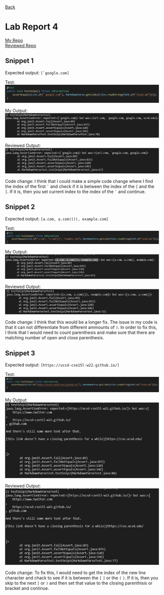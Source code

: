 [Back](https://darrengn.github.io/cse15l-lab-reports/index.html)

# Lab Report 4

[My Repo](https://github.com/Darrengn/markdown-parse)  
[Reviewed Repo](https://github.com/artballesteros/markdown-parse)

## Snippet 1

Expected output: ``[`google.com]``

Test: ![Image](/LabFourPics/Pic1.png)

My Output: ![Image](/LabFourPics/Pic2.png)

Reviewed Output: ![Image](/LabFourPics/Pic3.png)

Code change: I think that I could make a simple code change where I find the index of the first `` ` `` and check if it is between the index of the `[` and the `]`. If it is, then you set current index to the index of the `` ` `` and continue.

## Snippet 2

Expected output: `[a.com, a.com(()), example.com]`

Test: ![Image](/LabFourPics/Pic4.png)

My Output: ![Image](/LabFourPics/Pic5.png)

Reviewed Output: ![Image](/LabFourPics/Pic6.png)

Code change: I think that this would be a longer fix. The issue in my code is that it can not differentiate from different ammounts of `)`. In order to fix this, I think that I would need to count parenthesis and make sure that there are matching number of open and close parenthesis. 

## Snippet 3

Expected output: `[https://ucsd-cse15l-w22.github.io/]`

Test: ![Image](/LabFourPics/Pic7.png)

My Output: ![Image](/LabFourPics/Pic8.png)

Reviewed Output: ![Image](/LabFourPics/Pic9.png)

Code change: To fix this, I would need to get the index of the new line character and chack to see if it is between the `[` `]` or the `(` `)`. If it is, then you skip to the next `]` or `)` and then set that value to the closing parenthisis or bracket and continue.